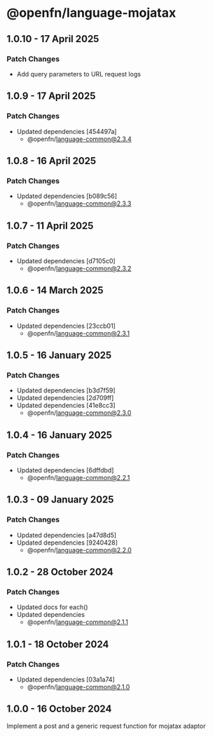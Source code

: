 # @openfn/language-mojatax

## 1.0.10 - 17 April 2025

### Patch Changes

* Add query parameters to URL request logs

## 1.0.9 - 17 April 2025

### Patch Changes

* Updated dependencies \[454497a]
  * @openfn/language-common@2.3.4

## 1.0.8 - 16 April 2025

### Patch Changes

* Updated dependencies \[b089c56]
  * @openfn/language-common@2.3.3

## 1.0.7 - 11 April 2025

### Patch Changes

* Updated dependencies \[d7105c0]
  * @openfn/language-common@2.3.2

## 1.0.6 - 14 March 2025

### Patch Changes

* Updated dependencies \[23ccb01]
  * @openfn/language-common@2.3.1

## 1.0.5 - 16 January 2025

### Patch Changes

* Updated dependencies \[b3d7f59]
* Updated dependencies \[2d709ff]
* Updated dependencies \[41e8cc3]
  * @openfn/language-common@2.3.0

## 1.0.4 - 16 January 2025

### Patch Changes

* Updated dependencies \[6dffdbd]
  * @openfn/language-common@2.2.1

## 1.0.3 - 09 January 2025

### Patch Changes

* Updated dependencies \[a47d8d5]
* Updated dependencies \[9240428]
  * @openfn/language-common@2.2.0

## 1.0.2 - 28 October 2024

### Patch Changes

* Updated docs for each()
* Updated dependencies
  * @openfn/language-common@2.1.1

## 1.0.1 - 18 October 2024

### Patch Changes

* Updated dependencies \[03a1a74]
  * @openfn/language-common@2.1.0

## 1.0.0 - 16 October 2024

Implement a post and a generic request function for mojatax adaptor
